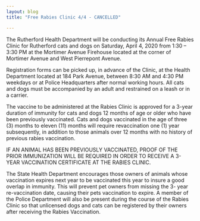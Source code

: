 ```yaml
---
layout: blog
title: "Free Rabies Clinic 4/4 - CANCELLED"

---
```

The Rutherford Health Department will be conducting its Annual Free Rabies Clinic for Rutherford cats and
dogs on Saturday, April 4, 2020 from 1:30 – 3:30 PM at the Mortimer Avenue Firehouse located at the corner
of Mortimer Avenue and West Pierrepont Avenue. 

Registration forms can be picked up, in advance of the Clinic, at the Health Department located at 184 Park Avenue, between 8:30 AM and 4:30 PM weekdays or at Police Headquarters after normal working hours. All cats and dogs must be accompanied by an adult and
restrained on a leash or in a carrier. 

The vaccine to be administered at the Rabies Clinic is approved for a 3-year duration of immunity for cats and dogs 12 months of age or older who have been previously vaccinated. Cats and dogs vaccinated in the age of three (3) months to eleven (11) months will require revaccination one (1) year subsequently, in addition to those animals over 12 months with no history of previous rabies vaccination.

IF AN ANIMAL HAS BEEN PREVIOUSLY VACCINATED, PROOF OF THE PRIOR IMMUNIZATION WILL BE REQUIRED IN ORDER TO RECEIVE A 3-YEAR VACCINATION CERTIFICATE AT THE RABIES CLINIC.

The State Health Department encourages those owners of animals whose vaccination expires next year to be
vaccinated this year to insure a good overlap in immunity. This will prevent pet owners from missing the 3-
year re-vaccination date, causing their pets vaccination to expire. A member of the Police Department will also
be present during the course of the Rabies Clinic so that unlicensed dogs and cats can be registered by their
owners after receiving the Rabies Vaccination.
